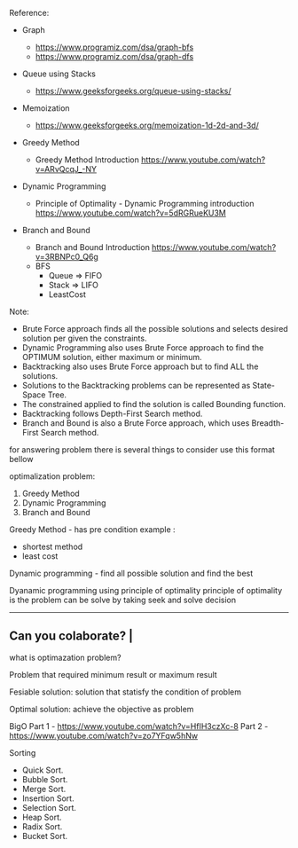 Reference:

- Graph

  - https://www.programiz.com/dsa/graph-bfs
  - https://www.programiz.com/dsa/graph-dfs

- Queue using Stacks

  - https://www.geeksforgeeks.org/queue-using-stacks/

- Memoization

  - https://www.geeksforgeeks.org/memoization-1d-2d-and-3d/

- Greedy Method

  - Greedy Method Introduction <https://www.youtube.com/watch?v=ARvQcqJ_-NY>

- Dynamic Programming

  - Principle of Optimality - Dynamic Programming introduction <https://www.youtube.com/watch?v=5dRGRueKU3M>

- Branch and Bound
  - Branch and Bound Introduction <https://www.youtube.com/watch?v=3RBNPc0_Q6g>
  - BFS
    - Queue => FIFO
    - Stack => LIFO
    - LeastCost

Note:

- Brute Force approach finds all the possible solutions and selects desired solution per given the constraints.
- Dynamic Programming also uses Brute Force approach to find the OPTIMUM solution, either maximum or minimum.
- Backtracking also uses Brute Force approach but to find ALL the solutions.
- Solutions to the Backtracking problems can be represented as State-Space Tree.
- The constrained applied to find the solution is called Bounding function.
- Backtracking follows Depth-First Search method.
- Branch and Bound is also a Brute Force approach, which uses Breadth-First Search method.

for answering problem there is several things to consider
use this format bellow

optimalization problem:

1. Greedy Method
2. Dynamic Programming
3. Branch and Bound

Greedy Method - has pre condition
example :

- shortest method
- least cost

Dynamic programming - find all possible solution and find the best

Dyanamic programming using principle of optimality
principle of optimality is the problem can be solve by taking seek and solve decision

---

## Can you colaborate? |

what is optimazation problem?

Problem that required minimum result or maximum result

Fesiable solution:
solution that statisfy the condition of problem

Optimal solution:
achieve the objective as problem

BigO
Part 1 - https://www.youtube.com/watch?v=HfIH3czXc-8
Part 2 - https://www.youtube.com/watch?v=zo7YFqw5hNw

Sorting
- Quick Sort.
- Bubble Sort.
- Merge Sort.
- Insertion Sort.
- Selection Sort.
- Heap Sort.
- Radix Sort.
- Bucket Sort.

